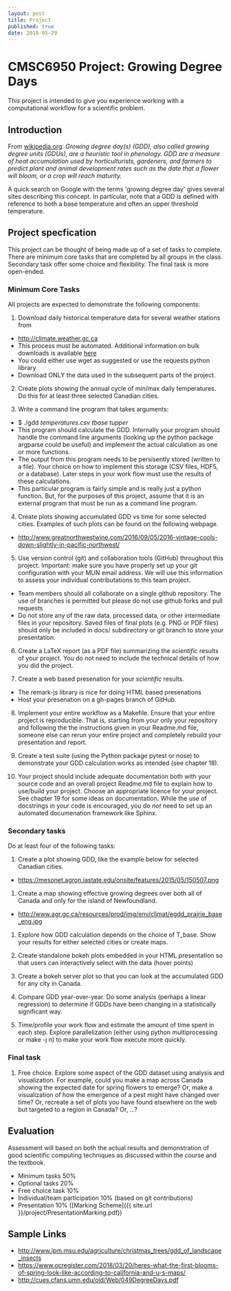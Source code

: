 ```yaml
---
layout: post
title: Project
published: true
date: 2018-05-29
---
```

# CMSC6950 Project: Growing Degree Days

This project is intended to give you
experience working with a computational workflow for a scientific problem.

## Introduction

From <a href="https://en.wikipedia.org/wiki/Growing_degree-day">wikipedia.org</a>:
<em> Growing degree day(s) (GDD), also called growing degree units (GDUs), are a heuristic tool in phenology. GDD are a measure of heat accumulation used by horticulturists, gardeners, and farmers to predict plant and animal development rates such as the date that a flower will bloom, or a crop will reach maturity.</em>

A quick search on Google with the terms 'growing degree day' gives several sites describing this concept. In particular, note that a GDD is defined with reference to both a base temperature and often an upper threshold temperature.

## Project specfication

This project can be thought of being made up of a set of tasks to complete.  There are minimum core tasks that are completed by all groups in the class.  Secondary task offer some choice and flexibility.  The final task is more open-ended.

### Minimum Core Tasks

All projects are expected to demonstrate the following components: 

1. Download daily historical temperature data for several weather stations from 
  - <a href="http://climate.weather.gc.ca">http://climate.weather.gc.ca</a>
  - This process must be automated. Additional information on bulk
downloads is available <a href="ftp://client_climate@ftp.tor.ec.gc.ca/Pub/Get_More_Data_Plus_de_donnees/">here</a>
  - You could either use wget as suggested or use the requests python library
  - Download ONLY the data used in the subsequent parts of the project.

2. Create plots showing the annual cycle of min/max daily temperatures.  Do this for at least three selected Canadian cities.

3. Write a command line program that takes arguments:
  - $ ./gdd *temperatures.csv* *tbase* *tupper* 
  - This program should calculate the GDD. Internally your program should handle the command line arguments (looking up the python package argparse could be useful) and implement the actual calculation as one or more functions. 
  - The output from this program needs to be persisently stored (written to a file). Your choice on how to implement this storage (CSV files, HDF5, or a database).  Later steps in your work flow must use the results of these calculations.
  - This particular program is fairly simple and is really just a python function. But, for the purposes of this project, assume that it is an external program that must be run as a command line program.

4. Create plots showing accumulated GDD vs time for some selected cities. Examples of such plots can be found on the following webpage.
  - <a href="http://www.greatnorthwestwine.com/2016/09/05/2016-vintage-cools-down-slightly-in-pacific-northwest/">http://www.greatnorthwestwine.com/2016/09/05/2016-vintage-cools-down-slightly-in-pacific-northwest/
</a>


5. Use version control (git) and collaboration tools (GitHub) throughout this project.  Important: make sure you have properly set up your git configuration with your MUN email address. We will use this information to assess your individual contributations to this team project.
  - Team members should all collaborate on a single github repository. The use of branches is permitted but please do not use github forks and pull requests
  - Do not store any of the raw data, processed data, or other intermediate files in your repository.  Saved files of final plots (e.g. PNG or PDF files) should only be included in docs/ subdirectory or git branch to store your presentation.

6. Create a LaTeX report (as a PDF file) summarizing the _scientific_ results of your project.  You do not need to include the technical details of how you did the project.  

7. Create a web based presenation for your _scientific_ results. 
  - The remark-js library is nice for doing HTML based presenations
  - Host your presenation on a gh-pages branch of GitHub.

8. Implement your entire workflow as a Makefile. Ensure that your entire project is reproducible.  That is, starting from your only your repository and following the the instructions given in your Readme.md file, someone else can rerun your entire project and completely rebuild your presentation and report.

9. Create a test suite (using the Python package pytest or nose) to demonstrate your GDD calculation works as intended (see chapter 18).

10. Your project should include adequate documentation both with your source code and an overall project Readme.md file to explain how to use/build your project.  Choose an appropriate licence for your project. See chapter 19 for some ideas on documentation. While the use of docstrings in your code is encouraged, you do *not* need to set up an automated documenation framework like Sphinx.

### Secondary tasks

Do at least four of the following tasks:

1. Create a plot showing GDD, like the example below for selected Canadian cities.
  - <a href="https://mesonet.agron.iastate.edu/onsite/features/2015/05/150507.png
">https://mesonet.agron.iastate.edu/onsite/features/2015/05/150507.png</a>

1. Create a map showing effective growing degrees over both all of Canada and only for the island of Newfoundland.
  -  <a href="http://www.agr.gc.ca/resources/prod/img/env/climat/egdd_prairie_base_eng.jpg">http://www.agr.gc.ca/resources/prod/img/env/climat/egdd_prairie_base_eng.jpg</a>

1. Explore how GDD calculation depends on the choice of T_base. Show your results for either selected cities or create maps.

1. Create standalone bokeh plots embedded in your HTML presentation so that users can interactively select with the data (hover points)

1. Create a bokeh server plot so that you can look at the accumulated GDD for any city in Canada.

1. Compare GDD year-over-year.  Do some analysis (perhaps a linear regression) to determine if GDDs have been changing in a statistically significant way.  

1. Time/profile your work flow and estimate the amount of time spent in each step. Explore parallelization (either using python multiprocessing or make -j n) to make your work flow execute more quickly.


### Final task

1. Free choice. Explore some aspect of the GDD dataset using analysis and visualization.  For example, could you make a map across Canada showing the expected date for spring flowers to emerge? Or, make a visualization of how the emergence of a pest might have changed over time? Or, recreate a set of plots you have found elsewhere on the web but targeted to a region in Canada? Or, ...?

## Evaluation

Assessment will based on both the actual results and demonstration of good scientific computing techniques as discussed within the course and the textbook.

- Minimum tasks 50%
- Optional tasks 20%
- Free choice task 10%
- Individual/team participation 10% (based on git contributions)
- Presentation 10% ([Marking Scheme]({{ site.url }}/project/PresentationMarking.pdf))

## Sample Links

* <a href="http://www.ipm.msu.edu/agriculture/christmas_trees/gdd_of_landscape_insects">http://www.ipm.msu.edu/agriculture/christmas_trees/gdd_of_landscape_insects</a>
* <a href="https://www.ocregister.com/2018/03/20/heres-what-the-first-blooms-of-spring-look-like-according-to-california-and-u-s-maps/">https://www.ocregister.com/2018/03/20/heres-what-the-first-blooms-of-spring-look-like-according-to-california-and-u-s-maps/</a>
* <a href="http://cues.cfans.umn.edu/old/Web/049DegreeDays.pdf">http://cues.cfans.umn.edu/old/Web/049DegreeDays.pdf</a>

